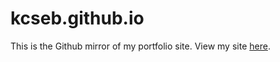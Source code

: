 # kcseb.github.io
This is the Github mirror of my portfolio site.
View my site [here](https://kcseb.digital).
